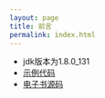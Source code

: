 ```yaml
---
layout: page
title: 前言
permalink: index.html
---
```


- jdk版本为1.8.0_131   
- [示例代码](https://github.com/PasseRR/Java-Example)   
- [电子书源码](https://github.com/PasseRR/Java-Example/tree/gh-pages)   
